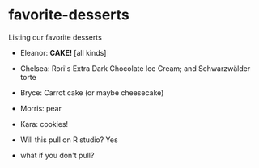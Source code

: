 # favorite-desserts

Listing our favorite desserts

- Eleanor: **CAKE!** [all kinds]
- Chelsea: Rori's Extra Dark Chocolate Ice Cream; and Schwarzwälder torte
- Bryce: Carrot cake (or maybe cheesecake)
- Morris: pear
- Kara: cookies!

- Will this pull on R studio? Yes
- what if you don't pull? 

